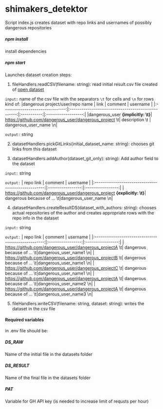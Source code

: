 # shimakers_detektor

Script index.js creates dataset with repo links and usernames of possibly dangerous repositories

##### npm install

install dependencies

##### npm start

Launches dataset creation steps:

1. fileHandlers.readCSV(filename: string): read initial result.csv file created of [open dataset](https://docs.google.com/spreadsheets/d/1H3xPB4PgWeFcHjZ7NOPtrcya_Ua4jUolWm-7z9-jSpQ/htmlview?usp=sharing&pru=AAABf7rAbC0*P8SbG5KHN5WLt2JJJhoK-Q)

`input:` name of the csv file with the separators `\t` for cells and `\n` for rows kind of:
|dangerous project/user/repo name | link | comment | username |
|:--------------------------------:|:---------------------------------------------------:|:-----------:|:-------------------:|
|dangerous_user **{implicitly: \t}**| https://github.com/dangerous_user/dangerous_project \t| description \t | dangerous_user_name \n|

`output:` string

2. datasetHandlers.pickGitLinks(initial_dataset_name: string): chooses git links from this dataset

3. datasetHandlers.addAuthor(dataset_git_only): string): Add author field to the dataset

`input:` string

`output:`
| repo link | comment | username |
|:----------------------------------------------------:|:-----------------:|:-----------------:|
| https://github.com/dangerous_user/dangerous_project **{explicitly: \t}**| dangerous because of ... \t|dangerous_user_name \n|

4. datasetHandlers.createResultDS(dataset_with_authors: string): chooses actual repositories of the author and creates appropriate rows with the repo info in the dataset

`input:` string

`output:`
| repo link | comment | username |
|:----------------------------------------------------:|:-----------------:|:-----------------:|
| https://github.com/dangerous_user/dangerous_projectA \t| dangerous because of ... \t|dangerous_user_name1 \n|
| https://github.com/dangerous_user/dangerous_projectB \t| dangerous because of ... \t|dangerous_user_name1 \n|
| https://github.com/dangerous_user/dangerous_projectC \t| dangerous because of ... \t|dangerous_user_name1 \n|
| https://github.com/dangerous_user/dangerous_projectA \t| dangerous because of ... \t|dangerous_user_name2 \n|
| https://github.com/dangerous_user/dangerous_projectA \t| dangerous because of ... \t|dangerous_user_name3 \n|

5. fileHandlers.writeCSV(filename: string, dataset: string): writes the dataset in the csv file

#### Required variables

in .env file should be:

##### DS_RAW

Name of the initial file in the datasets folder

##### DS_RESULT

Name of the final file in the datasets folder

##### PAT

Variable for GH API key (is needed to increase limit of requsts per hour)
